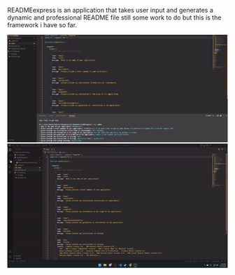 READMEexpress is an application that takes user input and generates a dynamic and professional README file
still some work to do but this is the framework i have so far.

![ScreenShots](./assets/functionalityScreenShot.png)
![Video](./assets/ezgif.com-gif-maker.gif)